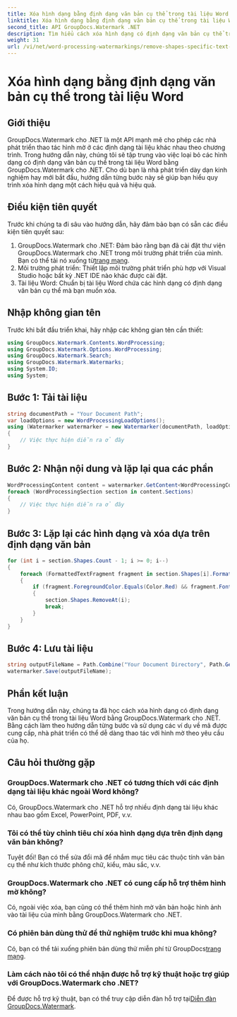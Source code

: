 ```yaml
---
title: Xóa hình dạng bằng định dạng văn bản cụ thể trong tài liệu Word
linktitle: Xóa hình dạng bằng định dạng văn bản cụ thể trong tài liệu Word
second_title: API GroupDocs.Watermark .NET
description: Tìm hiểu cách xóa hình dạng có định dạng văn bản cụ thể trong tài liệu Word bằng GroupDocs.Watermark cho .NET. Hãy làm theo hướng dẫn của chúng tôi để thao tác hiệu quả với hình mờ.
weight: 31
url: /vi/net/word-processing-watermarkings/remove-shapes-specific-text-formatting-word-docs/
---
```


# Xóa hình dạng bằng định dạng văn bản cụ thể trong tài liệu Word

## Giới thiệu
GroupDocs.Watermark cho .NET là một API mạnh mẽ cho phép các nhà phát triển thao tác hình mờ ở các định dạng tài liệu khác nhau theo chương trình. Trong hướng dẫn này, chúng tôi sẽ tập trung vào việc loại bỏ các hình dạng có định dạng văn bản cụ thể trong tài liệu Word bằng GroupDocs.Watermark cho .NET. Cho dù bạn là nhà phát triển dày dạn kinh nghiệm hay mới bắt đầu, hướng dẫn từng bước này sẽ giúp bạn hiểu quy trình xóa hình dạng một cách hiệu quả và hiệu quả.
## Điều kiện tiên quyết
Trước khi chúng ta đi sâu vào hướng dẫn, hãy đảm bảo bạn có sẵn các điều kiện tiên quyết sau:
1.  GroupDocs.Watermark cho .NET: Đảm bảo rằng bạn đã cài đặt thư viện GroupDocs.Watermark cho .NET trong môi trường phát triển của mình. Bạn có thể tải nó xuống từ[trang mạng](https://releases.groupdocs.com/Watermark/net/).
2. Môi trường phát triển: Thiết lập môi trường phát triển phù hợp với Visual Studio hoặc bất kỳ .NET IDE nào khác được cài đặt.
3. Tài liệu Word: Chuẩn bị tài liệu Word chứa các hình dạng có định dạng văn bản cụ thể mà bạn muốn xóa.

## Nhập không gian tên
Trước khi bắt đầu triển khai, hãy nhập các không gian tên cần thiết:
```csharp
using GroupDocs.Watermark.Contents.WordProcessing;
using GroupDocs.Watermark.Options.WordProcessing;
using GroupDocs.Watermark.Search;
using GroupDocs.Watermark.Watermarks;
using System.IO;
using System;
```
## Bước 1: Tải tài liệu
```csharp
string documentPath = "Your Document Path";
var loadOptions = new WordProcessingLoadOptions();
using (Watermarker watermarker = new Watermarker(documentPath, loadOptions))
{
    // Việc thực hiện diễn ra ở đây
}
```
## Bước 2: Nhận nội dung và lặp lại qua các phần
```csharp
WordProcessingContent content = watermarker.GetContent<WordProcessingContent>();
foreach (WordProcessingSection section in content.Sections)
{
    // Việc thực hiện diễn ra ở đây
}
```
## Bước 3: Lặp lại các hình dạng và xóa dựa trên định dạng văn bản
```csharp
for (int i = section.Shapes.Count - 1; i >= 0; i--)
{
    foreach (FormattedTextFragment fragment in section.Shapes[i].FormattedTextFragments)
    {
        if (fragment.ForegroundColor.Equals(Color.Red) && fragment.Font.FamilyName == "Arial")
        {
            section.Shapes.RemoveAt(i);
            break;
        }
    }
}
```
## Bước 4: Lưu tài liệu
```csharp
string outputFileName = Path.Combine("Your Document Directory", Path.GetFileName(documentPath));
watermarker.Save(outputFileName);
```

## Phần kết luận
Trong hướng dẫn này, chúng ta đã học cách xóa hình dạng có định dạng văn bản cụ thể trong tài liệu Word bằng GroupDocs.Watermark cho .NET. Bằng cách làm theo hướng dẫn từng bước và sử dụng các ví dụ về mã được cung cấp, nhà phát triển có thể dễ dàng thao tác với hình mờ theo yêu cầu của họ.
## Câu hỏi thường gặp
### GroupDocs.Watermark cho .NET có tương thích với các định dạng tài liệu khác ngoài Word không?
Có, GroupDocs.Watermark cho .NET hỗ trợ nhiều định dạng tài liệu khác nhau bao gồm Excel, PowerPoint, PDF, v.v.
### Tôi có thể tùy chỉnh tiêu chí xóa hình dạng dựa trên định dạng văn bản không?
Tuyệt đối! Bạn có thể sửa đổi mã để nhắm mục tiêu các thuộc tính văn bản cụ thể như kích thước phông chữ, kiểu, màu sắc, v.v.
### GroupDocs.Watermark cho .NET có cung cấp hỗ trợ thêm hình mờ không?
Có, ngoài việc xóa, bạn cũng có thể thêm hình mờ văn bản hoặc hình ảnh vào tài liệu của mình bằng GroupDocs.Watermark cho .NET.
### Có phiên bản dùng thử để thử nghiệm trước khi mua không?
 Có, bạn có thể tải xuống phiên bản dùng thử miễn phí từ GroupDocs[trang mạng](https://releases.groupdocs.com/).
### Làm cách nào tôi có thể nhận được hỗ trợ kỹ thuật hoặc trợ giúp với GroupDocs.Watermark cho .NET?
 Để được hỗ trợ kỹ thuật, bạn có thể truy cập diễn đàn hỗ trợ tại[Diễn đàn GroupDocs.Watermark](https://forum.groupdocs.com/c/watermark/19).